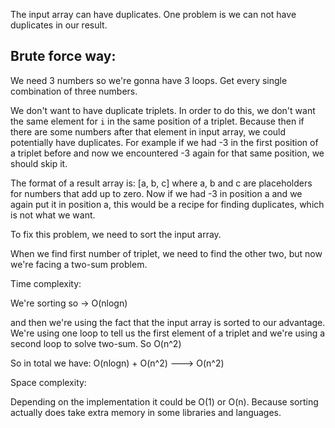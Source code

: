 The input array can have duplicates. One problem is we can not have duplicates in our result.

## Brute force way:
We need 3 numbers so we're gonna have 3 loops. Get every single combination of three numbers.

We don't want to have duplicate triplets. In order to do this, we don't want the same element for `i` in the same position of a triplet. Because
then if there are some numbers after that element in input array, we could potentially have duplicates.
For example if we had -3 in the first position of a triplet before and now we encountered -3 again for that same position, we should skip it.

The format of a result array is: [a, b, c] where a, b and c are placeholders for numbers that add up to zero. Now if we had -3 in position a
and we again put it in position a, this would be a recipe for finding duplicates, which is not what we want.

To fix this problem, we need to sort the input array.

When we find first number of triplet, we need to find the other two, but now we're facing a two-sum problem.

Time complexity:

We're sorting so -> O(nlogn)

and then we're using the fact that the input array is sorted to our advantage. We're using one loop to tell us the first element of a triplet and
we're using a second loop to solve two-sum. So O(n^2)

So in total we have: O(nlogn) + O(n^2) ---> O(n^2)

Space complexity:

Depending on the implementation it could be O(1) or O(n). Because sorting actually does take extra memory in some libraries and languages.